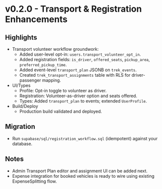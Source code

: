 # v0.2.0 - Transport & Registration Enhancements

## Highlights
- Transport volunteer workflow groundwork:
  - Added user-level opt-in: `users.transport_volunteer_opt_in`.
  - Added registration fields: `is_driver`, `offered_seats`, `pickup_area`, `preferred_pickup_time`.
  - Added event-level `transport_plan` JSONB on `trek_events`.
  - Created `trek_transport_assignments` table with RLS for driver-passenger mapping.
- UI/Types
  - Profile: Opt-in toggle to volunteer as driver.
  - Registration: Volunteer-as-driver option and seats offered.
  - Types: Added `transport_plan` to events; extended `UserProfile`.
- Build/Deploy
  - Production build validated and deployed.

## Migration
- Run `supabase/sql/registration_workflow.sql` (idempotent) against your database.

## Notes
- Admin Transport Plan editor and assignment UI can be added next.
- Expense integration for booked vehicles is ready to wire using existing ExpenseSplitting flow.
